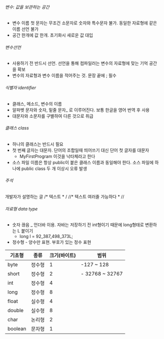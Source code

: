 ###### 변수: 값을 보관하는 공간
- 변수 이름 첫 문자는 무조건 소문자로 숫자와 특수문자 불가. 동일한 자료형에 같은 이름 선언 불가
- 공간 한개에 값 한개. 초기화시 새로운 값 대입
###### 변수선언
- 사용하기 전 반드시 선언. 선언을 통해 컴파일러는 변수의 자료형에 맞는 기억 공간을 확보
- 변수의 자료형과 변수 이름을 적어주는 것. 문장 끝에 ; 필수

###### 식별자 identifier
- 클래스, 메소드, 변수의 이름
- 알파벳 문자와 숫자, 밑줄 문자_ 로 이루어진다. 보통 한글을 영어 번역 후 사용
- 대문자와 소문자를 구별하여 다른 것으로 취급

###### 클래스 class
- 하나의 클래스는 반드시 필요
- 첫 번째 글자는 대문자. 단어의 조합일때 띄어쓰기 대신 단어 첫 글자를 대문자
	- MyFirstProgram 이것을 낙타체라고 한다
- 소스 파일 이름은 항상 public이 붙은 클래스 이름과 동일해야 한다. 소스 파일에 하나에 public class 두 개 이상시 오류 발생

###### 주석
개발자가 설명하는 글
/* 텍스트 * /
//* 텍스트
 여러줄 가능하다  * //

###### 자료형 data type
- 숫자 끊음 _ 언더바 이용. 자바는 저장하기 전 int형이기 때문에 long형태로 변환하는 L 붙이기
	- long l = 92_387_498_373L;
- 정수형 - 양수만 표현. 부호가 있는 정수 표현

| **기초형** | **종류** | **크기(바이트)** | **범위**          |
| ------- | ------ | ----------- | --------------- |
| byte    | 정수형    | 1           | -127 ~ 128      |
| short   | 정수형    | 2           | - 32768 ~ 32767 |
| int     | 정수형    | 4           |                 |
| long    | 정수형    | 8           |                 |
| float   | 실수형    | 4           |                 |
| double  | 실수형    | 8           |                 |
| char    | 논리형    | 2           |                 |
| boolean | 문자형    | 1           |                 |
